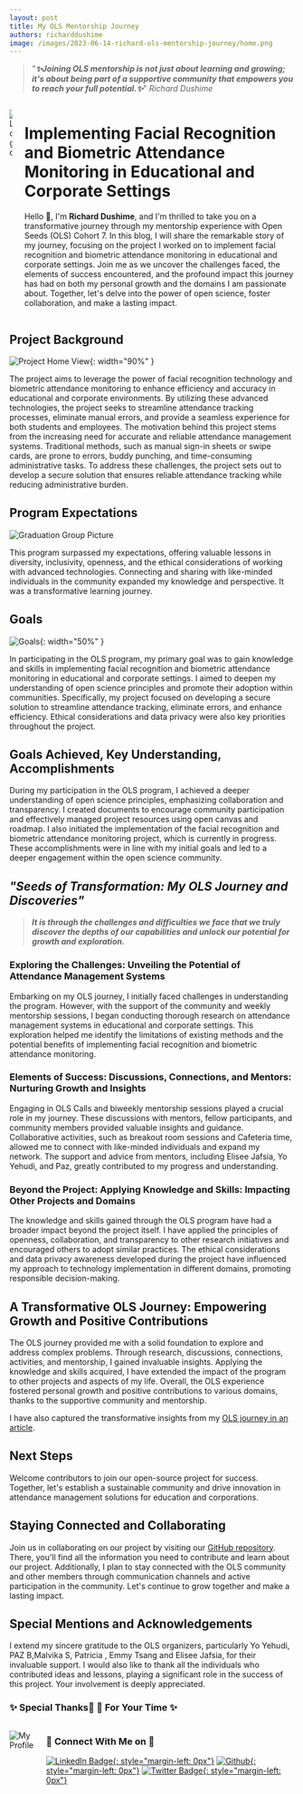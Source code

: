 ```yaml
---
layout: post
title: My OLS Mentorship Journey 
authors: richarddushime
image: /images/2023-06-14-richard-ols-mentorship-journey/home.png
---
```


> "***✨Joining OLS mentorship is not just about learning and growing; it's about being part of a supportive community that empowers you to reach your full potential.✨***"
>  *Richard Dushime*


<div class="columns">
  <div class="column is-one-fifth" markdown="1">

![Logo](/images/2023-06-14-richard-ols-mentorship-journey/Biometric1.png)

  </div>
  <div class="column" markdown="1">

# Implementing Facial Recognition and Biometric Attendance Monitoring in Educational and Corporate Settings

Hello 👋, I'm **Richard Dushime**, and I'm thrilled to take you on a transformative journey through my mentorship experience with Open Seeds (OLS) Cohort 7. In this blog, I will share the remarkable story of my journey, focusing on the project I worked on to implement facial recognition and biometric attendance monitoring in educational and corporate settings. Join me as we uncover the challenges faced, the elements of success encountered, and the profound impact this journey has had on both my personal growth and the domains I am passionate about. Together, let's delve into the power of open science, foster collaboration, and make a lasting impact.
 
   </div>
</div>

## Project Background

![Project Home View](/images/2023-06-14-richard-ols-mentorship-journey/home.png){: width="90%" }
     
The project aims to leverage the power of facial recognition technology and biometric attendance monitoring to enhance efficiency and accuracy in educational and corporate environments. By utilizing these advanced technologies, the project seeks to streamline attendance tracking processes, eliminate manual errors, and provide a seamless experience for both students and employees. The motivation behind this project stems from the increasing need for accurate and reliable attendance management systems. Traditional methods, such as manual sign-in sheets or swipe cards, are prone to errors, buddy punching, and time-consuming administrative tasks. To address these challenges, the project sets out to develop a secure solution that ensures reliable attendance tracking while reducing administrative burden.

## Program Expectations

![Graduation Group Picture](/images/2023-06-14-richard-ols-mentorship-journey/Graduation.png)

This program surpassed my expectations, offering valuable lessons in diversity, inclusivity, openness, and the ethical considerations of working with advanced technologies. Connecting and sharing with like-minded individuals in the community expanded my knowledge and perspective. It was a transformative learning journey.

## Goals

![Goals](/images/2023-06-14-richard-ols-mentorship-journey/3362.jpg){: width="50%" }
     
In participating in the OLS program, my primary goal was to gain knowledge and skills in implementing facial recognition and biometric attendance monitoring in educational and corporate settings. I aimed to deepen my understanding of open science principles and promote their adoption within communities. Specifically, my project focused on developing a secure solution to streamline attendance tracking, eliminate errors, and enhance efficiency. Ethical considerations and data privacy were also key priorities throughout the project.

## Goals Achieved, Key Understanding, Accomplishments

During my participation in the OLS program, I achieved a deeper understanding of open science principles, emphasizing collaboration and transparency. I created documents to encourage community participation and effectively managed project resources using open canvas and roadmap. I also initiated the implementation of the facial recognition and biometric attendance monitoring project, which is currently in progress. These accomplishments were in line with my initial goals and led to a deeper engagement within the open science community.

## *"Seeds of Transformation: My OLS Journey and Discoveries"*

> ***It is through the challenges and difficulties we face that we truly discover the depths of our capabilities and unlock our potential for growth and exploration.***

### Exploring the Challenges: Unveiling the Potential of Attendance Management Systems

Embarking on my OLS journey, I initially faced challenges in understanding the program. However, with the support of the community and weekly mentorship sessions, I began conducting thorough research on attendance management systems in educational and corporate settings. This exploration helped me identify the limitations of existing methods and the potential benefits of implementing facial recognition and biometric attendance monitoring.

### Elements of Success: Discussions, Connections, and Mentors: Nurturing Growth and Insights

Engaging in OLS Calls and biweekly mentorship sessions played a crucial role in my journey. These discussions with mentors, fellow participants, and community members provided valuable insights and guidance. Collaborative activities, such as breakout room sessions and Cafeteria time, allowed me to connect with like-minded individuals and expand my network. The support and advice from mentors, including Elisee Jafsia, Yo Yehudi, and Paz, greatly contributed to my progress and understanding.

### Beyond the Project: Applying Knowledge and Skills: Impacting Other Projects and Domains

The knowledge and skills gained through the OLS program have had a broader impact beyond the project itself. I have applied the principles of openness, collaboration, and transparency to other research initiatives and encouraged others to adopt similar practices. The ethical considerations and data privacy awareness developed during the project have influenced my approach to technology implementation in different domains, promoting responsible decision-making.

## A Transformative OLS Journey: Empowering Growth and Positive Contributions

The OLS journey provided me with a solid foundation to explore and address complex problems. Through research, discussions, connections, activities, and mentorship, I gained invaluable insights. Applying the knowledge and skills acquired, I have extended the impact of the program to other projects and aspects of my life. Overall, the OLS experience fostered personal growth and positive contributions to various domains, thanks to the supportive community and mentorship.

I have also captured the transformative insights from my [OLS journey in an article](https://www.linkedin.com/pulse/transformative-insights-my-journey-through-ols-program-richard/).

## Next Steps

Welcome contributors to join our open-source project for success. Together, let's establish a sustainable community and drive innovation in attendance management solutions for education and corporations.

## Staying Connected and Collaborating

Join us in collaborating on our project by visiting our [GitHub repository](https://github.com/richarddushime/Implementing-Facial-Recognition-and-Biometric-Attendance-Monitoring-in-Educational-and-Corporate-Set). There, you'll find all the information you need to contribute and learn about our project. Additionally, I plan to stay connected with the OLS community and other members through communication channels and active participation in the community. Let's continue to grow together and make a lasting impact.

## Special Mentions and Acknowledgements

I extend my sincere gratitude to the OLS organizers, particularly Yo Yehudi, PAZ B,Malvika S, Patricia , Emmy Tsang and Elisee Jafsia, for their invaluable support. I would also like to thank all the individuals who contributed ideas and lessons, playing a significant role in the success of this project. Your involvement is deeply appreciated.

### ✨ Special Thanks🌱 🌱 For Your Time ✨ 

<div class="columns">
  <div class="column is-2" markdown="1">

![My Profile](/images/2023-06-14-richard-ols-mentorship-journey/richard.png)

  </div>
  <div class="column" markdown="1">

### 👯 Connect With Me on 👯

[![LinkedIn Badge](https://img.shields.io/badge/LinkedIn-Profile-informational?style=flat&logo=linkedin&logoColor=white&color=blue){: style="margin-left: 0px"}](https://www.linkedin.com/in/richard-dushime/)
[![Github](https://camo.githubusercontent.com/cca71357fe98ec5f8cd6ebab9044ad2901f4b64ebda379ac81608ed9f1caa1a0/68747470733a2f2f696d672e736869656c64732e696f2f7374617469632f76313f7374796c653d666f722d7468652d6261646765266d6573736167653d47697448756226636f6c6f723d313831373137266c6f676f3d476974487562266c6f676f436f6c6f723d464646464646266c6162656c3d){: style="margin-left: 0px"}](https://github.com/richarddushime)
[![Twitter Badge](https://img.shields.io/badge/Twitter-Profile-informational?style=flat&logo=twitter&logoColor=white&color=blue){: style="margin-left: 0px"}](https://twitter.com/RichardDushime)
  
  </div>

</div>


